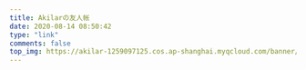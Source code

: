 ```yaml
---
title: Akilarの友人帐
date: 2020-08-14 08:50:42
type: "link"
comments: false
top_img: https://akilar-1259097125.cos.ap-shanghai.myqcloud.com/banner/banner4.jpg
---
```

